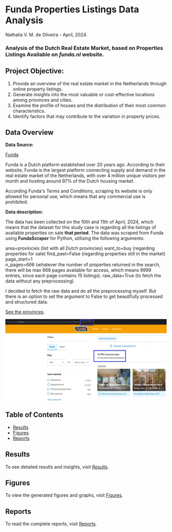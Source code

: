 
# Funda Properties Listings Data Analysis 

Nathalia V. M. de Oliveira - April, 2024.

### Analysis of the Dutch Real Estate Market, based on Properties Listings Available on *funda.nl* website.

## Project Objective:
1. Provide an overview of the real estate market in the Netherlands through online property listings.
2. Generate insights into the most valuable or cost-effective locations among provinces and cities.
3. Examine the profile of houses and the distribution of their most common characteristics.
4. Identify factors that may contribute to the variation in property prices.

## Data Overview

**Data Source:** 

[Funda](https://www.funda.nl/)

Funda is a Dutch platform established over 20 years ago. According to their website, Funda is the largest platform connecting supply and demand in the real estate market of the Netherlands, with over 4 million unique visitors per month and hosting around 97% of the Dutch housing market.

According Funda's Terms and Conditions, scraping its website is only allowed for personal use, which means that any commercial use is prohibited.

**Data description:**

The data has been collected on the 10th and 11th of April, 2024, which means that the dataset for this study case is regarding all the listings of available properties on sale **that period**.
The data was scraped from Funda using **FundaScraper** for Python, utilising the following arguments:

area=provincies  	  (list with all Dutch provincies)
want_to=buy       	  (regarding properties for sale)
find_past=False  	  (regarding properties still in the market)
page_start=1   		 
n_pages=666   	 (whatever the number of properties returned in the search, there will be max 666 pages available for access, which means 9999 entries, since each page contains 15 listings). 
raw_data=True 	(to fetch the data without any preprocessing)

I decided to fetch the raw data and do all the preprocessing myself. But there is an option to set the argument to False to get beautifully processed and structured data.

[See the provinces](https://www.funda.nl/koop/bladeren/). 

![Location searching results](docs/figures/fig1.png)


## Table of Contents

- [Results](results.md)
- [Figures](figures.md)
- [Reports](reports.md)

## Results

To see detailed results and insights, visit [Results](results.md).

## Figures

To view the generated figures and graphs, visit [Figures](figures.md).

## Reports

To read the complete reports, visit [Reports](reports.md).
